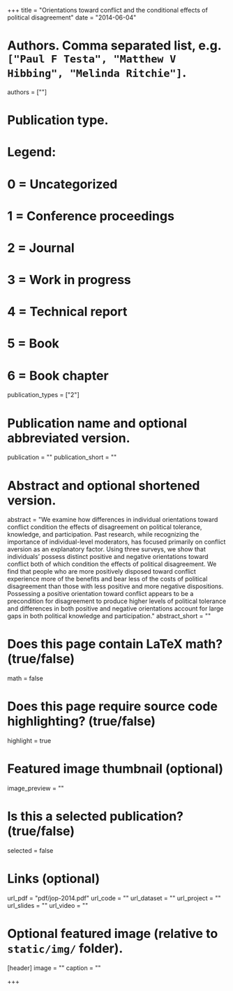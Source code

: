 +++
title = "Orientations toward conflict and the conditional effects of political disagreement"
date = "2014-06-04"

# Authors. Comma separated list, e.g. `["Paul F Testa", "Matthew V Hibbing", "Melinda Ritchie"]`.
authors = [""]

# Publication type.
# Legend:
# 0 = Uncategorized
# 1 = Conference proceedings
# 2 = Journal
# 3 = Work in progress
# 4 = Technical report
# 5 = Book
# 6 = Book chapter
publication_types = ["2"]

# Publication name and optional abbreviated version.
publication = ""
publication_short = ""

# Abstract and optional shortened version.
abstract = "We examine how differences in individual orientations toward conflict condition the effects of disagreement on political tolerance, knowledge, and participation. Past research, while recognizing the importance of individual-level moderators, has focused primarily on conflict aversion as an explanatory factor. Using three surveys, we show that individuals’ possess distinct positive and negative orientations toward conflict both of which condition the effects of political disagreement. We find that people who are more positively disposed toward conflict experience more of the benefits and bear less of the costs of political disagreement than those with less positive and more negative dispositions. Possessing a positive orientation toward conflict appears to be a precondition for disagreement to produce higher levels of political tolerance and differences in both positive and negative orientations account for large gaps in both political knowledge and participation."
abstract_short = ""

# Does this page contain LaTeX math? (true/false)
math = false

# Does this page require source code highlighting? (true/false)
highlight = true

# Featured image thumbnail (optional)
image_preview = ""

# Is this a selected publication? (true/false)
selected = false

# Links (optional)
url_pdf = "pdf/jop-2014.pdf"
url_code = ""
url_dataset = ""
url_project = ""
url_slides = ""
url_video = ""

# Optional featured image (relative to `static/img/` folder).
[header]
image = ""
caption = ""

+++
